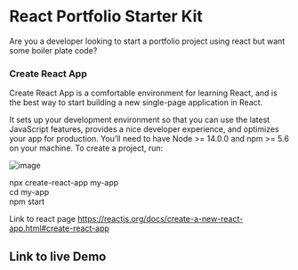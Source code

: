 # React Portfolio Starter Kit
Are you a developer looking to start a portfolio project using react but want some boiler plate code?

### Create React App
Create React App is a comfortable environment for learning React, and is the best way to start building a new single-page application in React.

It sets up your development environment so that you can use the latest JavaScript features, provides a nice developer experience, and optimizes your app for production. You’ll need to have Node >= 14.0.0 and npm >= 5.6 on your machine. To create a project, run:

![image](https://user-images.githubusercontent.com/18158428/159605156-f3602813-bfe3-4923-82f0-34c6f8fcaf72.png)

npx create-react-app my-app
<br>cd my-app
<br>npm start


Link to react page
https://reactjs.org/docs/create-a-new-react-app.html#create-react-app

## Link to live Demo
